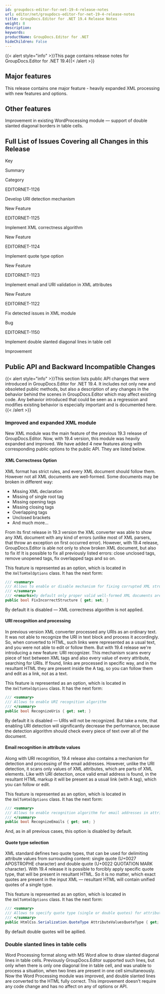 ```yaml
---
id: groupdocs-editor-for-net-19-4-release-notes
url: editor/net/groupdocs-editor-for-net-19-4-release-notes
title: GroupDocs.Editor for .NET 19.4 Release Notes
weight: 8
description: 
keywords: 
productName: GroupDocs.Editor for .NET
hideChildren: False
---
```

{{< alert style="info" >}}This page contains release notes for GroupDocs.Editor for .NET 19.4{{< /alert >}}

## Major features

This release contains one major feature - heavily expanded XML processing with new features and options.

## Other features

Improvement in existing WordProcessing module — support of double slanted diagonal borders in table cells.

## Full List of Issues Covering all Changes in this Release

Key

Summary

Category

EDITORNET-1126

Develop URI detection mechanism

New Feature

EDITORNET-1125

Implement XML correctness algorithm

New Feature

EDITORNET-1124

Implement quote type option

New Feature

EDITORNET-1123

Implement email and URI validation in XML attributes

New Feature

EDITORNET-1122

Fix detected issues in XML module

Bug

EDITORNET-1150

Implement double slanted diagonal lines in table cell

Improvement

## Public API and Backward Incompatible Changes

{{< alert style="info" >}}This section lists public API changes that were introduced in GroupDocs.Editor for .NET 19.4. It includes not only new and obsoleted public methods, but also a description of any changes in the behavior behind the scenes in GroupDocs.Editor which may affect existing code. Any behavior introduced that could be seen as a regression and modifies existing behavior is especially important and is documented here.{{< /alert >}}

### Improved and expanded XML module

New XML module was the main feature of the previous 19.3 release of GroupDocs.Editor. Now, with 19.4 version, this module was heavily expanded and improved. We have added 4 new features along with corresponding public options to the public API. They are listed below.

#### XML Correctness Option

XML format has strict rules, and every XML document should follow them. However not all XML documents are well-formed. Some documents may be broken in different way:

*   Missing XML declaration
*   Missing of single root tag
*   Missing opening tags
*   Missing closing tags
*   Overlapping tags
*   Unclosed brackets
*   And much more...

From its first release in 19.3 version the XML converter was able to show any XML document with any kind of errors (unlike most of XML parsers, that throw an exception on first occurred error). However, with 19.4 release, GroupDocs.Editor is able not only to show broken XML document, but also to fix it! It is possible to fix all previously listed errors: close unclosed tags, remove unopened tags, fix overlapped tags and so on.

This feature is represented as an option, which is located in the `XmlToHtmlOptions` class. It has the next form:

```csharp
/// <summary>
/// Allows to enable or disable mechanism for fixing corrupted XML structure. By default is disabled (false).
/// </summary>
/// <remarks>By default only proper valid well-formed XML documents are acceptable. When this option is enabled, GroupDocs.Editor will try to fix corrupted XML structure if possible.</remarks>
public bool FixIncorrectStructure { get; set; }
```

By default it is disabled — XML correctness algorithm is not applied.

#### URI recognition and processing

In previous version XML converter processed any URIs as an ordinary text. It was not able to recognize the URI in text block and process it accordingly. So, when converted to HTML, such links were represented as a usual text, and you were not able to edit or follow them. But with 19.4 release we're introducing a new feature: URI recognizer. This mechanism scans every piece of text between XML tags and also every value of every attribute, searching for URIs. If found, links are processed in specific way, and in the resultant HTML they are present inside the A tag, so you can follow them and edit as a link, not as a text.

This feature is represented as an option, which is located in the `XmlToHtmlOptions` class. It has the next form:

```csharp
/// <summary>
/// Allows to enable URI recognition algorithm
/// </summary>
public bool RecognizeUris { get; set; }
```

By default it is disabled — URIs will not be recognized. But take a note, that enabling URI detection will significantly decrease the performance, because the detection algorithm should check every piece of text over all of the document.

#### Email recognition in attribute values

Along with URI recognition, 19.4 release also contains a mechanism for detection and processing of the email addresses. However, unlike the URI detection, it scans only values of XML attributes, which are parts of XML elements. Like with URI detection, once valid email address is found, in the resultant HTML markup it will be present as a usual link (with A tag), which you can follow or edit.

This feature is represented as an option, which is located in the `XmlToHtmlOptions` class. It has the next form:

```csharp
/// <summary>
/// Allows to enable recognition algorithm for email addresses in attribute values
/// </summary>
public bool RecognizeEmails { get; set; }
```

And, as in all previous cases, this option is disabled by default.

#### Quote type selection

XML standard defines two quote types, that can be used for delimiting attribute values from surrounding content: single quote (U+0027 APOSTROPHE character) and double quote (U+0022 QUOTATION MARK character). With 19.4 release it is possible to forcibly apply specific quote type, that will be present in resultant HTML. So it is no matter, which exact quotes are present in the input XML — resultant HTML will contain unified quotes of a single type.

This feature is represented as an option, which is located in the `XmlToHtmlOptions` class. It has the next form:

```csharp
/// <summary>
/// Allows to specify quote type (single or double quotes) for attribute values. Double quotes are default.
/// </summary>
public HtmlCss.Serialization.QuoteType AttributeValuesQuoteType { get; set; }
```

By default double quotes will be apllied.

### Double slanted lines in table cells

Word Processing format along with MS Word allow to draw slanted diagonal lines in table cells. Previously GroupDocs.Editor supported such lines, but only when there is only one diagonal line in table cell, and was unable to process a situation, when two lines are present in one cell simultaneously. Now the Word Processing module was improved, and double slanted lines are converted to the HTML fully correct. This improvement doesn't require any code change and has no affect on any of options or API.
